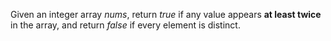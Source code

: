 Given an integer array _nums_, return _true_ if any value appears **at least twice** in the array, and return _false_ if every element is distinct.

